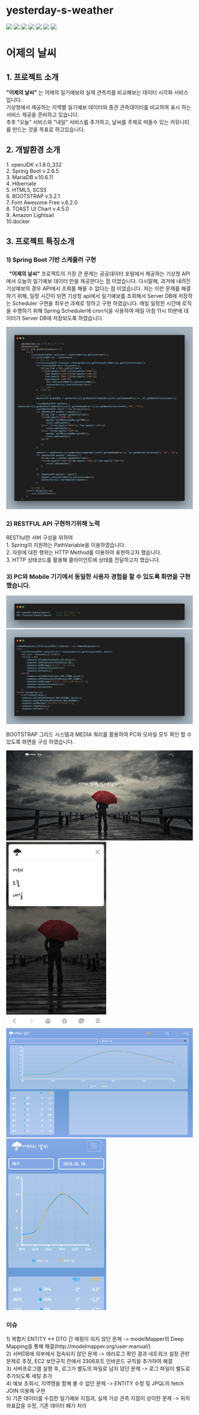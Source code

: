 # yesterday-s-weather


<img src="https://img.shields.io/badge/Spring Boot-6DB33F?style=flat-square&logo=SpringBoot&logoColor=white"/> <img src="https://img.shields.io/badge/MariaDB-1F305F?style=flat-square&logo=MariaDB&logoColor=white"/> <img src="https://img.shields.io/badge/Hibernate-59666C?style=flat-square&logo=Hibernate&logoColor=white"/> <img src="https://img.shields.io/badge/JUnit5-25A162?style=flat-square&logo=JUnit5&logoColor=white"/> <img src="https://img.shields.io/badge/Gradle-02303A?style=flat-square&logo=Gradle&logoColor=white"/> <img src="https://img.shields.io/badge/IntelliJ IDEA-000000?style=flat-square&logo=IntelliJIDEA&logoColor=white"/> <img src="https://img.shields.io/badge/Amazon EC2-FF9900?style=flat-square&logo=AmazonEC2&logoColor=white"/>

<h1> 어제의 날씨 </h1>


<h2> 1. 프로젝트 소개</h2>
<p>
  <b>"어제의 날씨"</b> 는 어제의 일기예보와 실제 관측치를 비교해보는 데이터 시각화 서비스입니다. <br>기상청에서 제공하는 지역별 일기예보 데이터와 종관 관측데이터를 비교하여 표시
  하는 서비스 제공을 준비하고 있습니다.<br>추후 "오늘" 서비스와 "내일" 서비스를 추가하고, 날씨를 주제로 떠들수 있는 커뮤니티를 만드는 것을 목표로 하고있습니다. 
</p>

<h2> 2. 개발환경 소개</h2>
<p>
  1. openJDK v.1.8.0_332<br>
  2. Spring Boot v.2.6.5<br>
  3. MariaDB v.10.6.11<br>
  4. Hibernate<br>
  5. HTML5, SCSS <br>
  6. BOOTSTRAP v.5.2.1 <br>
  7. Font Awesome Free v.6.2.0 <br>
  8. TOAST UI Chart v.4.5.0 <br>
  9. Amazon Lightsail <br>
  10.docker <br>
</p>

<h2> 3. 프로젝트 특징소개</h2>


<h3> 1) Spring Boot 기반 스케쥴러 구현 </h3>

<p>
  &nbsp;&nbsp;<b>"어제의 날씨"</b> 프로젝트의 가장 큰 문제는 공공데이터 포털에서 제공하는 기상청 API에서 오늘의 일기예보 데이터 만을 제공한다는 점 이었습니다. 다시말해, 과거에 내려진 기상예보의 경우 API에서 조회를 해올 수 없다는 점 이었습니다. 저는 이런 문제를 해결 하기 위해, 일정 시간이 되면 기상청 api에서 일기예보를 조회해서 Server DB에 저장하는 Scheduler 구현을 최우선 과제로 정하고 구현 하였습니다. 매일 일정한 시간에 로직을 수행하기 위해 Spring Scheduler에 cron식을 사용하여 매일 아침 11시 10분에 데이터가 Server DB에 저장되도록 하였습니다. 
</p>

<img src="./README/cron.png" style="width:900px; height:40%; display:inline-block; margin:auto "/>

<h3> 2) RESTFUL API 구현하기위해 노력 </h3>

<p>
  RESTful한 서버 구성을 위하여<br>
  1. Spring이 지원하는 PathVariable을 이용하였습니다.<br>
  2. 자원에 대한 행위는 HTTP Method를 이용하여 표현하고자 했습니다. <br>
  3. HTTP 상태코드를 활용해 클라이언트에 상태를 전달하고자 했습니다. <br>
</p>


<h3> 3) PC와 Mobile 기기에서 동일한 사용자 경험을 할 수 있도록 화면을 구현했습니다. </h3>
<img src="./README/HTTPMethod.png" style="width:900px; height:40%; display:inline-block; margin:auto "/>
<img src="./README/httpCode.png" style="width:900px; height:40%; display:inline-block; margin:auto "/>

<p> BOOTSTRAP 그리드 시스템과 MEDIA 쿼리를 활용하여 PC와 모바일 모두 확인 할 수 있도록 화면을 구성 하였습니다. </p>
<img src="./README/main(PC).png" style="width:900px; height:40%; display:inline-block; margin:auto "/>
<img src="./README/main(mobile).jpg" style="width:270px; height:40%; display:inline-block; margin:auto "/>
<img src="./README/yesterday(pc).png" style="width:900px; height:40%; display:inline-block; margin:auto "/>
<img src="./README/yesterday(m).jpg" style="width:270px; height:40%; display:inline-block; margin:auto "/>



<h3>이슈</h3>
<p>
1) 복합키 ENTITY <-> DTO 간 매핑이 되지 않던 문제 -> modelMapper의 Deep Mapping을 통해 해결(http://modelmapper.org/user-manual/)<br>
2) 서버DB에 외부에서 접속되지 않던 문제 -> 에러로그 확인 결과 네트워크 설정 관련 문제로 추정, EC2 보안규칙 란에서 3306포트 인바운드 규칙을 추가하여 해결<br> 
3) 서버프로그램 실행 후, 로그가 별도의 파일로 남지 않던 문제 -> 로그 파일이 별도로 추가되도록 세팅 추가<br>
4) 예보 조회시, 지역명을 함께 볼 수 없던 문제 -> ENTITY 수정 및 JPQL의 fetch JOIN 이용해 구현 <br>
5) 기존 데이터를 수집한 일기예보 지점과, 실제 기상 관측 지점이 상이한 문제 -> 위치 좌표값을 수정, 기존 데이터 폐기 처리 
</p>  
